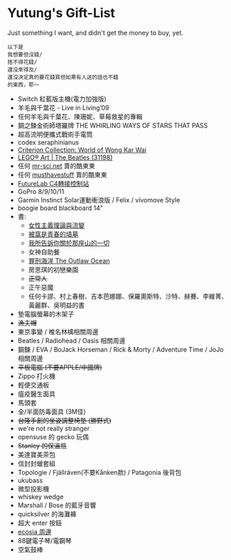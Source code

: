 # Yutung's Gift-List
Just something I want, and didn't get the money to buy, yet.

```
以下是
我想要但沒錢/
捨不得花錢/
還沒來得及/
還沒決定真的要花錢買但如果有人送的話也不錯
的東西，耶～
```

- Switch 紅藍版主機(電力加強版)
- 羊毛與千葉花 - Live in Living’09
- 任何羊毛與千葉花、陳珊妮、草莓救星的專輯
- 鋼之鍊金術師塔羅牌 THE WHIRLING WAYS OF STARS THAT PASS
- 超高流明便攜式戰術手電筒
- codex seraphinianus
- [Criterion Collection: World of Wong Kar Wai](https://www.criterion.com/boxsets/4117-world-of-wong-kar-wai)
- [LEGO® Art | The Beatles (31198)](https://www.lego.com/en-us/product/tbd-music-2020-31198)
- 任何 [mr-sci.net](https://mr-sci.net/) 賣的酷東東
- 任何 [musthavestuff](https://musthavestuff.com/) 賣的酷東東
- [FutureLab C4轉接控制站](https://futurelab.tw/collections/3cc/products/xbomb)
- GoPro 8/9/10/11
- Garmin Instinct Solar運動衝浪版 / Felix / vívomove Style
- boogie board blackboard 14"
- 書: 
  - [女性主義理論與流變](https://www.taaze.tw/goods/11100868326.html)
  - [被窩是青春的墳墓](https://www.taaze.tw/products/11100922208.html)
  - [我所告訴你關於那座山的一切](https://www.taaze.tw/products/11100879025.html)
  - 女神自助餐
  - [罪刑海洋 The Outlaw Ocean](https://www.books.com.tw/products/0010860359)
  - 房思琪的初戀樂園
  - ~~正常人~~
  - 正午惡魔
  - 任何卡謬、村上春樹、吉本芭娜娜、保羅奧斯特、沙特、赫賽、李維菁、黃麗群、吳明益的書
- 墊電腦螢幕的木架子
- ~~漁夫帽~~
- 東京事變 / 椎名林檎相關周邊
- Beatles / Radiohead / Oasis 相關周邊
- 鋼鍊 / EVA / BoJack Horseman / Rick & Morty / Adventure Time / JoJo 相關周邊
- ~~平板電腦 (不要APPLE/中國牌)~~
- Zippo 打火機
- 輕便交通板
- 瘟疫醫生面具
- 馬頭套
- 全/半面防毒面具 (3M佳)
- ~~台隆手創的坐姿調整椅墊 (勝野式)~~
- we're not really stranger
- opensuse 的 gecko 玩偶
- ~~Stanley 的保溫瓶~~
- 美達寶美茶包
- 信封封蠟套組
- Topologie / Fjällräven(不要Kånken款) / Patagonia 後背包
- ukubass
- 微型投影機
- whiskey wedge
- Marshall / Bose 的藍牙音響
- quicksilver 的海灘褲
- 超大 enter 按鈕
- [ecosia 周邊](https://ecosiashop.com/)
- 88鍵電子琴/電鋼琴
- 空氣鼓棒
